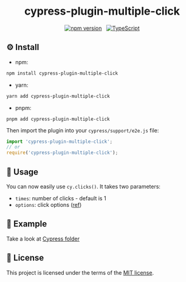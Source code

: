 <div align="center">

# cypress-plugin-multiple-click

[![npm version](https://badge.fury.io/js/cypress-plugin-multiple-click.svg)](https://badge.fury.io/js/cypress-plugin-multiple-click) &nbsp; [![TypeScript](https://img.shields.io/badge/%3C%2F%3E-TypeScript-%230074c1.svg)](https://www.typescriptlang.org/)

</div>

## ⚙️ Install

- npm:

```bash
npm install cypress-plugin-multiple-click
```

- yarn:

```bash
yarn add cypress-plugin-multiple-click
```

- pnpm:

```
pnpm add cypress-plugin-multiple-click
```

Then import the plugin into your `cypress/support/e2e.js` file:

```js
import 'cypress-plugin-multiple-click';
// or
require('cypress-plugin-multiple-click');
```

## 🧪 Usage

You can now easily use `cy.clicks()`. It takes two parameters:

- `times`: number of clicks - default is 1
- `options`: click options ([ref](https://docs.cypress.io/api/commands/click))

## 📐 Example

Take a look at [Cypress folder](/cypress/e2e/test.cy.ts)

## 📄 License

This project is licensed under the terms of the [MIT license](/LICENSE.md).

